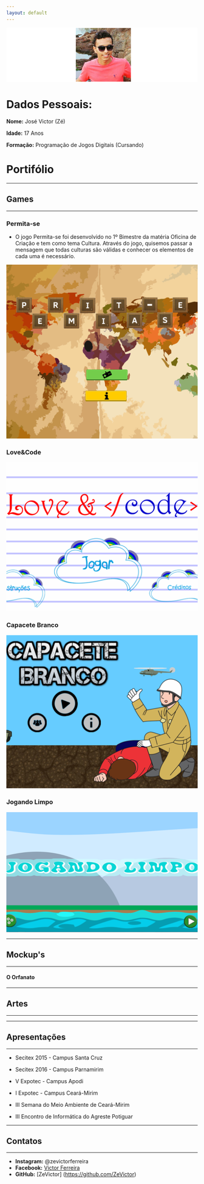 ```yaml
---
layout: default
---
```




![Autor](Eu3.png)

# Dados Pessoais:

**Nome:** José Victor (Zé)

**Idade:** 17 Anos

**Formação:** Programação de Jogos Digitais (Cursando)

# Portifólio

* * *

## Games

* * *

### Permita-se

* O jogo Permita-se foi desenvolvido no 1º Bimestre da matéria Oficina de Criação e tem como tema Cultura. Através do jogo, quisemos passar a mensagem que todas culturas são válidas e conhecer os elementos de cada uma é necessário. 

[![](J1.PNG)](https://zevictor.github.io/Permita-se/)

### Love&Code

[![](J2.PNG)](https://zevictor.github.io/Love&Code/)

### Capacete Branco

[![](J3.PNG)](https://zevictor.github.io/CapWhite/)

### Jogando Limpo

[![](J4.PNG)](https://zevictor.github.io/ProjetoJogo/)

* * *

## Mockup's

* * *

#### O Orfanato

* * *

## Artes

* * *

* * *

## Apresentações

* * *

* Secitex 2015 - Campus Santa Cruz

* Secitex 2016 - Campus Parnamirim

* V Expotec - Campus Apodi

* I Expotec - Campus Ceará-Mirim

* III Semana do Meio Ambiente de Ceará-Mirim

* III Encontro de Informática do Agreste Potiguar

* * *

## Contatos

* * *

* **Instagram:** @zevictorferreira
* **Facebook:** [Victor Ferreira](https://www.facebook.com/victor.gatopb)
* **GitHub:** [ZeVictor] (https://github.com/ZeVictor)

